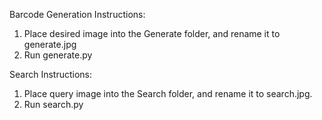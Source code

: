 Barcode Generation Instructions:

1. Place desired image into the Generate folder, and rename it to generate.jpg
2. Run generate.py


Search Instructions:
1. Place query image into the Search folder, and rename it to search.jpg.
2. Run search.py

